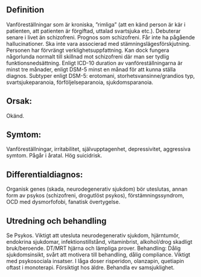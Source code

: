 ## Definition

Vanföreställningar som är kroniska, ”rimliga” (att en känd person är kär i patienten, att patienten är förgiftad, uttalad svartsjuka etc.). Debuterar senare i livet än schizofreni. Prognos som schizofreni. Får inte ha pågående hallucinationer. Ska inte vara associerad med stämningslägesförskjutning. Personen har förvrängt verklighetsuppfattning. Kan dock fungera någorlunda normalt till skillnad mot schizofreni där man ser tydlig funktionsnedsättning.
Enligt ICD-10 duration av vanföreställningarna är minst tre månader, enligt DSM-5 minst en månad för att kunna ställa diagnos. Subtyper enligt DSM-5: erotomani, storhetsvansinne/grandios typ, svartsjukeparanoia, förföljelseparanoia, sjukdomsparanoia.

## Orsak:

Okänd.

## Symtom:

Vanföreställningar, irritabilitet, självupptagenhet, depressivitet, aggressiva symtom. Pågår i åratal. Hög suicidrisk.

## Differentialdiagnos:

Organisk genes (skada, neurodegenerativ sjukdom) bör uteslutas, annan form av psykos (schizofreni, drogutlöst psykos), förstämningssyndrom, OCD med dysmorfofobi, fanatisk övertygelse.

## Utredning och behandling

Se Psykos.
Viktigt att utesluta neurodegenerativ sjukdom, hjärntumör, endokrina sjukdomar, infektionstillstånd, vitaminbrist, alkohol/drog skadligt bruk/beroende. DT/MRT hjärna och lämpliga prover.
Behandling:
Dålig sjukdomsinsikt, svårt att motivera till behandling, dålig compliance. Viktigt med psykosociala insatser. I låga doser risperidon, olanzapin, quetiapin oftast i monoterapi. Försiktigt hos äldre. Behandla ev samsjuklighet.

